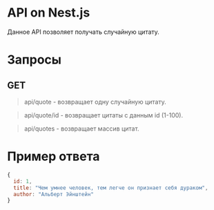 # API on Nest.js

Данное API позволяет получать случайную цитату.

# Запросы
## GET
>api/quote - возвращает одну случайную цитату.

>api/quote/id - возвращает цитаты с данным id (1-100).

>api/quotes - возвращает массив цитат.

# Пример ответа

```JavaScript
{
  id: 1,
  title: "Чем умнее человек, тем легче он признает себя дураком",
  author: "Альберт Эйнштейн"
}
```
